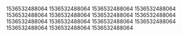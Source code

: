 1536532488064
1536532488064
1536532488064
1536532488064
1536532488064
1536532488064
1536532488064
1536532488064
1536532488064
1536532488064
1536532488064
1536532488064
1536532488064
1536532488064
1536532488064